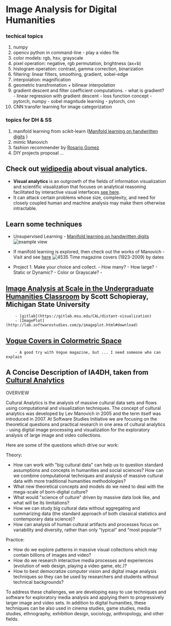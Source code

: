 # Image Analysis for Digital Humanities
### techical topics

1. numpy
1. opencv python in command-line
        - play a video file
1. color models: rgb, hsv, grayscale
1. pixel operation: negative, rgb permutation, brightness (ax+b)
1. histogram operation: contrast, gamma correction, binarization
1. filtering: linear filters, smoothing, gradient, sobel-edge
1. interpolation: magnification
1. geometric transfromation + bilinear interpolation
1. gradient descent and filter coefficient computations.
        - what is gradient?
        - linear regression with gradient descent
                - loss function concept
                - pytorch, numpy
        - sobel magnitude learning
                - pytorch, cnn
1. CNN transfer learning for image categorization

### topics for DH & SS

1. manifold learning from scikit-learn ([Manifold learning on handwritten digits](https://scikit-learn.org/stable/auto_examples/manifold/plot_lle_digits.html#sphx-glr-auto-examples-manifold-plot-lle-digits-py) )
1. mimic Manovich
1. fashion recommender by [Rosario Gomez](https://github.com/rosariomgomez/fashion/blob/master/fashion_recommender/images/FashionRecommender_Images.ipynb)
1. DIY projects proposal ...

## Check out [widipedia](https://en.wikipedia.org/wiki/Visual_analytics) about visual analytics.
- **Visual analytics** is an outgrowth of the fields of information visualization and scientific visualization that focuses on analytical reasoning facilitated by interactive visual interfaces [see here](https://en.wikipedia.org/wiki/Visual_analytics).
- It can attack certain problems whose size, complexity, and need for closely coupled human and machine analysis may make them otherwise intractable.

## Learn some techniques

- Unsupervised Learning
        - [Manifold learning on handwritten digits](https://scikit-learn.org/stable/auto_examples/manifold/plot_lle_digits.html#sphx-glr-auto-examples-manifold-plot-lle-digits-py)
        ![example view](https://scikit-learn.org/stable/_images/sphx_glr_plot_lle_digits_002.png)
        
- If manifold learning is explored, then check out the works of Manovich
        - Visit and see [here](http://lab.softwarestudies.com/p/overview-slides-and-video-articles-why.html)
        ![4535 Time magazine covers (1923-2009) by dates](http://farm3.staticflickr.com/2629/4038907270_015dff0acc_z.jpg)

- Project
        1. Make your choice and collect. 
                - How many?
                - How large?
                - Static or Dynamic?
                - Color or Grayscale?
                - 
## [Image Analysis at Scale in the Undergraduate Humanities Classroom](http://schopie1.com/digital-humanities/image-analysis-at-scale-in-the-undergraduate-humanities-classroom/) by Scott Schopieray, Michigan State University

        - [gitlab](https://gitlab.msu.edu/CAL/distant-visualization)
        - [ImagePlot](http://lab.softwarestudies.com/p/imageplot.html#download)
        

## [Vogue Covers in Colormetric Space](http://dh.library.yale.edu/projects/vogue/colormetricspace)
        - A good try with Vogue magazine, but ... I need someone who can explain
      
        
        
## A Concise Description of IA4DH, taken from [Cultural Analytics](http://lab.softwarestudies.com/p/overview-slides-and-video-articles-why.html)
OVERVIEW

Cultural Analytics is the analysis of massive cultural data sets and flows using computational and visualization techniques. The concept of cultural analytics was developed by Lev Manovich in 2005 and the term itself was introduced in 2007. At Software Studies Initiative we are focusing on the theoretical questions and practical research in one area of cultural analytics - using digital image processing and visualization for the exploratory analysis of large image and video collections.

Here are some of the questions which drive our work:

Theory:
- How can work with "big cultural data" can help us to question standard assumptions and concepts in humanities and social sciences? How can we combine computational techniques and analysis of massive cultural data with more traditional humanities methodologies?
- What new theoretical concepts and models do we need to deal with the mega-scale of born-digital culture?
- What would "science of culture" driven by massive data look like, and what will be its limitations?
- How we can study big cultural data without aggregating and summarizing data (the standard approach of both classical statistics and contemporary data science)?
- How can analysis of human cultural artifacts and processes focus on variability and diversity, rather than only "typical" and "most popular"?

Practice:

- How do we explore patterns in massive visual collections which may contain billions of images and video?
- How do we research interactive media processes and experiences (evolution of web design, playing a video game, etc.)?
- How to best democratize computer vision and digital image analysis techniques so they can be used by researchers and students without technical backgrounds?

To address these challenges, we are developing easy to use techniques and software for exploratory media analysis and applying them to progressively larger image and video sets. In addition to digital humanities, these techniques can be also used in cinema studies, game studies, media studies, ethnography, exhibition design, sociology, anthropology, and other fields.
